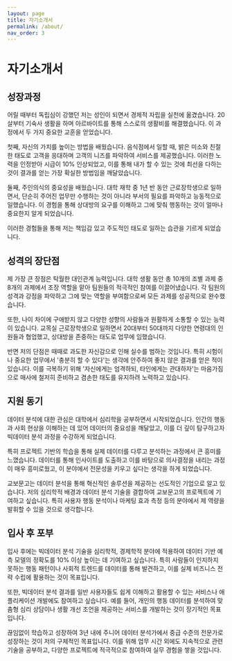 ```yaml
---
layout: page
title: 자기소개서
permalink: /about/
nav_order: 3
---
```


# 자기소개서

## 성장과정

어릴 때부터 독립심이 강했던 저는 성인이 되면서 경제적 자립을 실천에 옮겼습니다. 20살부터 기숙사 생활을 하며 아르바이트를 통해 스스로의 생활비를 해결했습니다. 이 과정에서 두 가지 중요한 교훈을 얻었습니다.

첫째, 자신의 가치를 높이는 방법을 배웠습니다. 음식점에서 일할 때, 밝은 미소와 친절한 태도로 고객을 응대하며 고객의 니즈를 파악하여 서비스를 제공했습니다. 이러한 노력을 인정받아 시급이 10% 인상되었고, 이를 통해 내가 할 수 있는 것에 최선을 다하는 것이 결과를 얻는 가장 확실한 방법임을 깨달았습니다.

둘째, 주인의식의 중요성을 배웠습니다. 대학 재학 중 1년 반 동안 근로장학생으로 일하면서, 단순히 주어진 업무만 수행하는 것이 아니라 부서의 필요를 파악하고 능동적으로 일했습니다. 이 경험을 통해 상대방의 요구를 이해하고 그에 맞춰 행동하는 것이 얼마나 중요한지 알게 되었습니다.

이러한 경험들을 통해 저는 책임감 있고 주도적인 태도로 일하는 습관을 기르게 되었습니다.

## 성격의 장단점

제 가장 큰 장점은 탁월한 대인관계 능력입니다. 대학 생활 동안 총 10개의 조별 과제 중 8개의 과제에서 조장 역할을 맡아 팀원들의 적극적인 참여를 이끌어냈습니다. 각 팀원의 성격과 강점을 파악하고 그에 맞는 역할을 부여함으로써 모든 과제를 성공적으로 완수했습니다.

또한, 나이 차이에 구애받지 않고 다양한 성향의 사람들과 원활하게 소통할 수 있는 능력이 있습니다. 교목실 근로장학생으로 일하면서 20대부터 50대까지 다양한 연령대의 인원들과 협업했고, 상대방을 존중하는 태도로 업무에 임했습니다.

반면 저의 단점은 때때로 과도한 자신감으로 인해 실수를 범하는 것입니다. 특히 시험이나 중요한 업무에서 '충분히 할 수 있다'는 생각에 안주하여 좋지 않은 결과를 얻은 적이 있습니다. 이를 극복하기 위해 '자신에게는 엄격하되, 타인에게는 관대하자'는 마음가짐으로 매사에 철저히 준비하고 겸손한 태도를 유지하려 노력하고 있습니다.

## 지원 동기

데이터 분석에 대한 관심은 대학에서 심리학을 공부하면서 시작되었습니다. 인간의 행동과 사회 현상을 이해하는 데 있어 데이터의 중요성을 깨달았고, 이를 더 깊이 탐구하고자 빅데이터 분석 과정을 수강하게 되었습니다.

특히 프로젝트 기반의 학습을 통해 실제 데이터를 다루고 분석하는 과정에서 큰 흥미를 느꼈습니다. 데이터를 통해 인사이트를 도출하고 이를 바탕으로 의사결정을 내리는 과정이 매우 흥미로웠고, 이 분야에서 전문성을 키우고 싶다는 생각을 하게 되었습니다.

교보문고는 데이터 분석을 통해 혁신적인 솔루션을 제공하는 선도적인 기업으로 알고 있습니다. 저의 심리학적 배경과 데이터 분석 기술을 결합하여 교보문고의 프로젝트에 기여하고 싶습니다. 특히 사용자 행동 분석이나 마케팅 효과 측정 등의 분야에서 제 역량을 발휘할 수 있을 것으로 생각합니다.

## 입사 후 포부

입사 후에는 빅데이터 분석 기술을 심리학적, 경제학적 분야에 적용하여 데이터 기반 예측 모델의 정확도를 10% 이상 높이는 데 기여하고 싶습니다. 특히 사람들이 인지하지 못하는 행동 패턴이나 사회적 트렌드를 데이터를 통해 발견하고, 이를 실제 비즈니스 전략 수립에 활용하는 것이 목표입니다.

또한, 빅데이터 분석 결과를 일반 사용자들도 쉽게 이해하고 활용할 수 있는 서비스나 애플리케이션 개발에도 참여하고 싶습니다. 예를 들어, 개인의 행동 데이터를 분석하여 맞춤형 심리 상담이나 생활 개선 조언을 제공하는 서비스를 개발하는 것이 장기적인 목표입니다.

끊임없이 학습하고 성장하여 3년 내에 주니어 데이터 분석가에서 중급 수준의 전문가로 성장하는 것이 저의 구체적인 목표입니다. 이를 위해 업무 시간 외에도 지속적으로 관련 기술을 공부하고, 다양한 프로젝트에 적극적으로 참여하여 실무 경험을 쌓을 것입니다.
